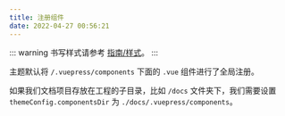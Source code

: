 ```yaml
---
title: 注册组件
date: 2022-04-27 00:56:21
---
```


::: warning
书写样式请参考 [指南/样式](/docs/guide/style)。
:::

主题默认将 `/.vuepress/components` 下面的 `.vue` 组件进行了全局注册。

如果我们文档项目存放在工程的子目录，比如 `/docs` 文件夹下，我们需要设置 `themeConfig.componentsDir` 为 `./docs/.vuepress/components`。
